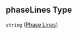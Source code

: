 ## phaseLines Type

`string` ([Phase Lines](config-properties-filter-widget-configuration-properties-layer-names-properties-phase-lines.md))
